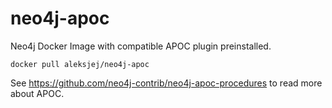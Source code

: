 # neo4j-apoc

Neo4j Docker Image with compatible APOC plugin preinstalled.

  `docker pull aleksjej/neo4j-apoc`
  
See https://github.com/neo4j-contrib/neo4j-apoc-procedures to read more about APOC.
